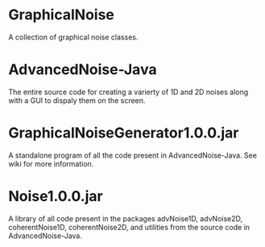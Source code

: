 # GraphicalNoise
A collection of graphical noise classes.

# AdvancedNoise-Java
The entire source code for creating a varierty of 1D and 2D noises along with a GUI to dispaly them on the screen.

# GraphicalNoiseGenerator1.0.0.jar
A standalone program of all the code present in AdvancedNoise-Java. See wiki for more information.

# Noise1.0.0.jar
A library of all code present in the packages advNoise1D, advNoise2D, coherentNoise1D, coherentNoise2D, and utilities from the source code in AdvancedNoise-Java.
